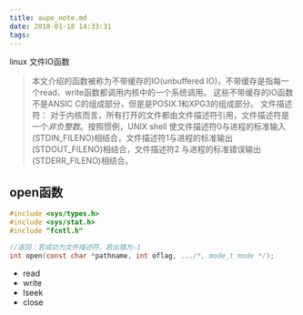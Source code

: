 ```yaml
---
title: aupe_note.md
date: 2018-01-18 14:33:31
tags:
---
```


linux 文件IO函数

> 本文介绍的函数被称为不带缓存的IO(unbuffered IO)，不带缓存是指每一个read、write函数都调用内核中的一个系统调用。
这些不带缓存的IO函数不是ANSIC C的组成部分，但是是POSIX.1和XPG3的组成部分。
> 文件描述符： 对于内核而言，所有打开的文件都由文件描述符引用，文件描述符是一个*非负整数*。按照惯例，UNIX shell
使文件描述符0与进程的标准输入(STDIN_FILENO)相结合，文件描述符1与进程的标准输出(STDOUT_FILENO)相结合，文件描述符2
与进程的标准错误输出(STDERR_FILENO)相结合。

## open函数

```c
#include <sys/types.h>
#include <sys/stat.h>
#include "fcntl.h"

//返回：若成功为文件描述符，若出错为-1
int open(const char *pathname, int oflag, .../*, mode_t mode */);
```

- read
- write
- lseek
- close


